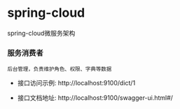 # spring-cloud
spring-cloud微服务架构

### 服务消费者
```
后台管理，负责维护角色、权限、字典等数据
```

- 接口访问示例: http://localhost:9100/dict/1

- 接口文档地址: http://localhost:9100/swagger-ui.html#/